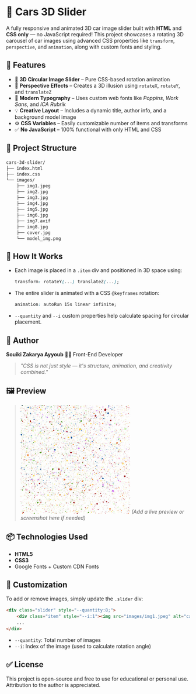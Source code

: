 # 🚗 Cars 3D Slider

A fully responsive and animated 3D car image slider built with **HTML** and **CSS only** — no JavaScript required! This project showcases a rotating 3D carousel of car images using advanced CSS properties like `transform`, `perspective`, and `animation`, along with custom fonts and styling.

## 🧠 Features

* 🎠 **3D Circular Image Slider** – Pure CSS-based rotation animation
* 🧱 **Perspective Effects** – Creates a 3D illusion using `rotateX`, `rotateY`, and `translateZ`
* 🎨 **Modern Typography** – Uses custom web fonts like *Poppins*, *Work Sans*, and *ICA Rubrik*
* 💡 **Creative Layout** – Includes a dynamic title, author info, and a background model image
* ⚙️ **CSS Variables** – Easily customizable number of items and transforms
* ✅ **No JavaScript** – 100% functional with only HTML and CSS

## 📁 Project Structure

```
cars-3d-slider/
├── index.html
├── index.css
└── images/
    ├── img1.jpeg
    ├── img2.jpg
    ├── img3.jpg
    ├── img4.jpg
    ├── img5.jpg
    ├── img6.jpg
    ├── img7.avif
    ├── img8.jpg
    ├── cover.jpg
    └── model_img.png
```

## 🔧 How It Works

* Each image is placed in a `.item` div and positioned in 3D space using:

  ```css
  transform: rotateY(...) translateZ(...);
  ```
* The entire slider is animated with a CSS `@keyframes` rotation:

  ```css
  animation: autoRun 15s linear infinite;
  ```
* `--quantity` and `--i` custom properties help calculate spacing for circular placement.

## 👤 Author

**Souiki Zakarya Ayyoub**
🧑‍💻 Front-End Developer

> *"CSS is not just style — it's structure, animation, and creativity combined."*

## 🖼️ Preview

> ![Cars 3D Slider Preview](images/cover.jpg)
> *(Add a live preview or screenshot here if needed)*

## 📦 Technologies Used

* **HTML5**
* **CSS3**
* Google Fonts + Custom CDN Fonts

## 📝 Customization

To add or remove images, simply update the `.slider` div:

```html
<div class="slider" style="--quantity:8;">
    <div class="item" style="--i:1"><img src="images/img1.jpeg" alt="car1"></div>
    ...
</div>
```

* `--quantity`: Total number of images
* `--i`: Index of the image (used to calculate rotation angle)

## ✅ License

This project is open-source and free to use for educational or personal use. Attribution to the author is appreciated.
